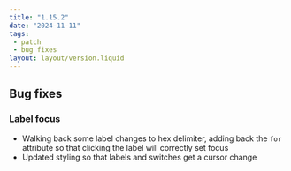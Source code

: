 ```yaml
---
title: "1.15.2"
date: "2024-11-11"
tags: 
 - patch
 - bug fixes
layout: layout/version.liquid
---
```

## Bug fixes
### Label focus
- Walking back some label changes to hex delimiter, adding back the `for` attribute so that clicking the label will correctly set focus
- Updated styling so that labels and switches get a cursor change